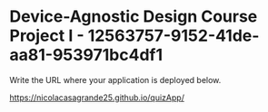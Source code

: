 # Device-Agnostic Design Course Project I - 12563757-9152-41de-aa81-953971bc4df1

Write the URL where your application is deployed below.

https://nicolacasagrande25.github.io/quizApp/
